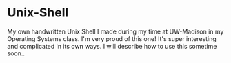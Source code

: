 # Unix-Shell

My own handwritten Unix Shell I made during my time at UW-Madison in my Operating Systems class. I'm very proud of this one! It's super interesting and complicated in its own ways. I will describe how to use this sometime soon..

